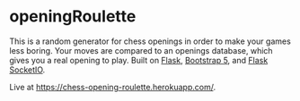 # openingRoulette
This is a random generator for chess openings in order to make your games less boring. Your moves are compared to an openings database, which gives you a real opening to play. 
Built on [Flask](https://flask.palletsprojects.com/en/2.0.x/), [Bootstrap 5](https://getbootstrap.com/), and [Flask SocketIO](https://flask-socketio.readthedocs.io/en/latest/).

Live at https://chess-opening-roulette.herokuapp.com/.
